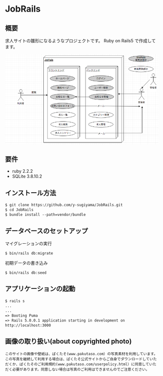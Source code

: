 
# JobRails

## 概要
求人サイトの雛形になるようなプロジェクトです。
Ruby on Rails5 で作成してます。

![概要](https://raw.githubusercontent.com/y-sugiyama/JobRails/master/app/assets/images/jobrails.png)

## 要件

- ruby 2.2.2
- SQLite 3.8.10.2

## インストール方法

```
$ git clone https://github.com/y-sugiyama/JobRails.git
$ cd JobRails
$ bundle install --path=vendor/bundle
```

## データベースのセットアップ


マイグレーションの実行

```
$ bin/rails db:migrate
```

初期データの書き込み

```
$ bin/rails db:seed 
```



## アプリケーションの起動


```
$ rails s
...
...
=> Booting Puma
=> Rails 5.0.0.1 application starting in development on http://localhost:3000
```
## 画像の取り扱い(about copyrighted photo)

```
このサイトの画像や壁紙は、ぱくたそ(www.pakutaso.com）の写真素材を利用しています。この写真を継続して利用する場合は、ぱくたそ公式サイトからご自身でダウンロードしていただくか、ぱくたそのご利用規約(www.pakutaso.com/userpolicy.html）に同意していただく必要があります。同意しない場合は写真のご利用はできませんのでご注意ください。
```


